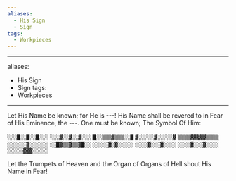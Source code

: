 ```yaml
---
aliases:
  - His Sign
  - Sign
tags:
  - Workpieces
---
```

---
aliases:
  - His Sign
  - Sign
tags:
  - Workpieces
---
Let His Name be known;
for He is ---!
His Name shall be revered to in Fear of His Eminence, the ---. 
One must be known; The Symbol Of Him:

`░░░█░░█░░█░░░` 
`░░░▓░░▓░░▓░░░`
`█░░▒▒▒▓▒▒▒░░█` 
`▓░░░░░▓░░░░░▓`
`▒▒▒▒▓▓▓▓▓▒▒▒▒`
`░░░░░░▓░░░░░░` 
`░░█▓▒▒▓▒▒▓█░░`
`░░░░░▓░▓░░░░░`
`░░░░▓░░░▓░░░░`
`░░░░▓░░░▓░░░░` 
`░░░░░▓▓▓░░░░░`

Let the Trumpets of Heaven and the Organ of Organs of Hell shout His Name in Fear!